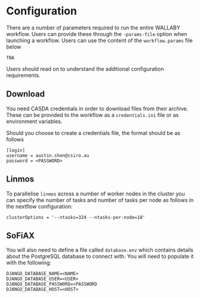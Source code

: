 # Configuration

There are a number of parameters required to run the entire WALLABY workflow. Users can provide these through the `-params-file` option when launching a workflow. Users can use the content of the `workflow.params` file below

```
TBA
```

Users should read on to understand the additional configuration requirements.

## Download

You need CASDA credentials in order to download files from their archive. These can be provided to the workflow as a `credentials.ini` file or as environment variables.

Should you choose to create a credentials file, the format should be as follows

```
[login]
username = austin.shen@csiro.au
password = <PASSWORD>
```

## Linmos

To parallelise `linmos` across a number of worker nodes in the cluster you can specify the number of tasks and number of tasks per node as follows in the nextflow configuration:

```
clusterOptions = '--ntasks=324 --ntasks-per-node=18'
```

## SoFiAX

You will also need to define a file called `database.env` which contains details about the PostgreSQL database to connect with. You will need to populate it with the following:

```
DJANGO_DATABASE_NAME=<NAME>
DJANGO_DATABASE_USER=<USER>
DJANGO_DATABASE_PASSWORD=<PASSWORD
DJANGO_DATABASE_HOST=<HOST>
```